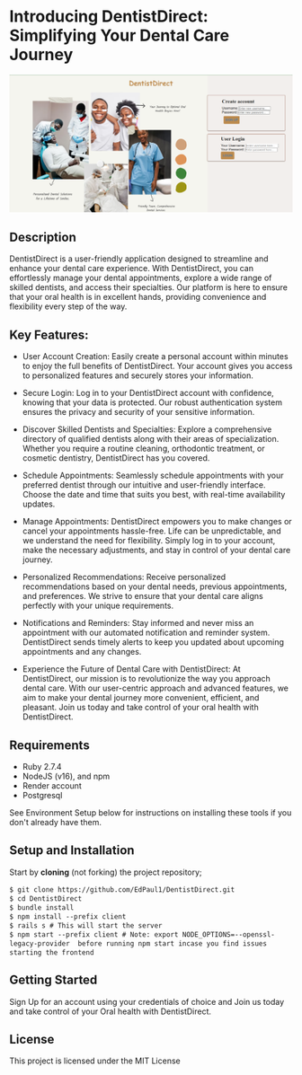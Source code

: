 # Introducing DentistDirect: Simplifying Your Dental Care Journey
![Screenshot](Page.png)
## Description

DentistDirect is a user-friendly application designed to streamline and enhance your dental care experience. With DentistDirect, you can effortlessly manage your dental appointments, explore a wide range of skilled dentists, and access their specialties. Our platform is here to ensure that your oral health is in excellent hands, providing convenience and flexibility every step of the way.

## Key Features:

- User Account Creation: Easily create a personal account within minutes to enjoy the full benefits of DentistDirect. Your account gives you access to personalized features and securely stores your information.

- Secure Login: Log in to your DentistDirect account with confidence, knowing that your data is protected. Our robust authentication system ensures the privacy and security of your sensitive information.

- Discover Skilled Dentists and Specialties: Explore a comprehensive directory of qualified dentists along with their areas of specialization. Whether you require a routine cleaning, orthodontic treatment, or cosmetic dentistry, DentistDirect has you covered.

- Schedule Appointments: Seamlessly schedule appointments with your preferred dentist through our intuitive and user-friendly interface. Choose the date and time that suits you best, with real-time availability updates.

- Manage Appointments: DentistDirect empowers you to make changes or cancel your appointments hassle-free. Life can be unpredictable, and we understand the need for flexibility. Simply log in to your account, make the necessary adjustments, and stay in control of your dental care journey.

- Personalized Recommendations: Receive personalized recommendations based on your dental needs, previous appointments, and preferences. We strive to ensure that your dental care aligns perfectly with your unique requirements.

- Notifications and Reminders: Stay informed and never miss an appointment with our automated notification and reminder system. DentistDirect sends timely alerts to keep you updated about upcoming appointments and any changes.

- Experience the Future of Dental Care with DentistDirect:
At DentistDirect, our mission is to revolutionize the way you approach dental care. With our user-centric approach and advanced features, we aim to make your dental journey more convenient, efficient, and pleasant. Join us today and take control of your oral health with DentistDirect.

## Requirements

- Ruby 2.7.4
- NodeJS (v16), and npm
- Render account
- Postgresql

See Environment Setup below for instructions on installing these tools if you
don't already have them.

## Setup and Installation

Start by **cloning** (not forking) the project repository;

```console
$ git clone https://github.com/EdPaul1/DentistDirect.git
$ cd DentistDirect
$ bundle install
$ npm install --prefix client
$ rails s # This will start the server
$ npm start --prefix client # Note: export NODE_OPTIONS=--openssl-legacy-provider  before running npm start incase you find issues starting the frontend
```
## Getting Started

Sign Up for an account using your credentials of choice and Join us today and take control of your Oral health with DentistDirect.

## License
   This project is licensed under the MIT License